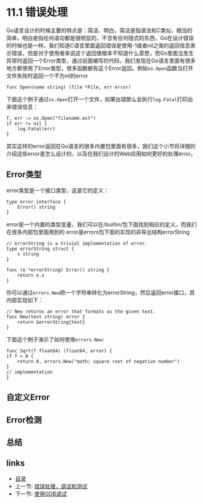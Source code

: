 # 11.1 错误处理
Go语言设计的时候主要的特点是：简洁、明白，简洁是指语法和C类似，相当的简单，明白是指任何语句都是很明显的，不含有任何隐式的东西，Go在设计错误的时候也是一样。我们知道C语言里面返回错误是使用-1或者nil之类的返回信息表示错误，但是对于使用者来说这个返回值根本不知道什么意思，而Go里面当发生异常时返回一个Error类型，通过前面编写的代码，我们发现在Go语言里面有很多地方都使用了Error类型，很多函数都有这个Error返回。例如`os.Open`函数当打开文件失败时返回一个不为nil的error

	func Open(name string) (file *File, err error)

下面这个例子通过`os.Open`打开一个文件，如果出错那么会执行`log.Fatal`打印出来错误信息：

	f, err := os.Open("filename.ext")
    if err != nil {
        log.Fatal(err)
    }

其实这样的error返回在Go语言的很多内置包里面有很多，我们这个小节将详细的介绍这些error是怎么设计的，以及在我们设计的Web应用如何更好的处理error。
## Error类型
error类型是一个接口类型，这是它的定义：

	type error interface {
		Error() string
	}

error是一个内置的类型变量，我们可以在/builtin/包下面找到相应的定义。而我们在很多内部包里面用到的 error是errors包下面的实现的非导出结构errorString

	// errorString is a trivial implementation of error.
	type errorString struct {
		s string
	}

	func (e *errorString) Error() string {
		return e.s
	}
你可以通过`errors.New`把一个字符串转化为errorString，然后返回error接口，其内部实现如下：

	// New returns an error that formats as the given text.
	func New(text string) error {
		return &errorString{text}
	}

下面这个例子演示了如何使用`errors.New`:	

	func Sqrt(f float64) (float64, error) {
	if f < 0 {
		return 0, errors.New("math: square root of negative number")
	}
	// implementation
	}	

## 自定义Error

## Error检测

## 总结

## links
   * [目录](<preface.md>)
   * 上一节: [错误处理，调试和测试](<11.md>)
   * 下一节: [使用GDB调试](<11.2.md>)